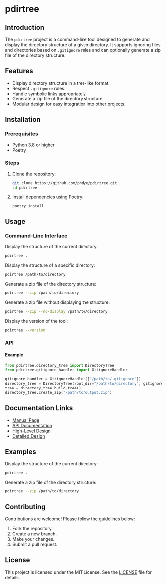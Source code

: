 
# pdirtree

## Introduction
The `pdirtree` project is a command-line tool designed to generate and display the directory structure of a given directory. It supports ignoring files and directories based on `.gitignore` rules and can optionally generate a zip file of the directory structure.

## Features
- Display directory structure in a tree-like format.
- Respect `.gitignore` rules.
- Handle symbolic links appropriately.
- Generate a zip file of the directory structure.
- Modular design for easy integration into other projects.

## Installation

### Prerequisites
- Python 3.8 or higher
- Poetry

### Steps
1. Clone the repository:
   ```bash
   git clone https://github.com/phdye/pdirtree.git
   cd pdirtree
   ```
2. Install dependencies using Poetry:
   ```bash
   poetry install
   ```

## Usage

### Command-Line Interface

Display the structure of the current directory:
```bash
pdirtree .
```

Display the structure of a specific directory:
```bash
pdirtree /path/to/directory
```

Generate a zip file of the directory structure:
```bash
pdirtree --zip /path/to/directory
```

Generate a zip file without displaying the structure:
```bash
pdirtree --zip --no-display /path/to/directory
```

Display the version of the tool:
```bash
pdirtree --version
```

### API

#### Example

```python
from pdirtree.directory_tree import DirectoryTree
from pdirtree.gitignore_handler import GitignoreHandler

gitignore_handler = GitignoreHandler(["/path/to/.gitignore"])
directory_tree = DirectoryTree(root_dir="/path/to/directory", gitignore_handler=gitignore_handler)
tree = directory_tree.build_tree()
directory_tree.create_zip("/path/to/output.zip")
```

## Documentation Links
- [Manual Page](docs/manual.md)
- [API Documentation](docs/api.md)
- [High-Level Design](docs/High-Level-Design.md)
- [Detailed Design](docs/Detailed-Design.md)

## Examples
Display the structure of the current directory:
```bash
pdirtree .
```

Generate a zip file of the directory structure:
```bash
pdirtree --zip /path/to/directory
```

## Contributing
Contributions are welcome! Please follow the guidelines below:
1. Fork the repository.
2. Create a new branch.
3. Make your changes.
4. Submit a pull request.

## License
This project is licensed under the MIT License. See the [LICENSE](LICENSE) file for details.
